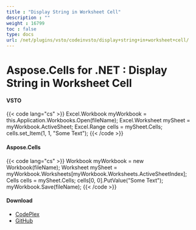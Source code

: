 ```yaml
---
title : "Display String in Worksheet Cell" 
description : "" 
weight : 16799 
toc : false
type: docs
url: /net/plugins/vsto/codeinvsto/display+string+in+worksheet+cell/
---
```


# Aspose.Cells for .NET : Display String in Worksheet Cell


#### VSTO

{{< code lang="cs" >}}
 Excel.Workbook myWorkbook = this.Application.Workbooks.Open(fileName);
 Excel.Worksheet mySheet = myWorkbook.ActiveSheet;
 Excel.Range cells = mySheet.Cells;
 cells.set_Item(1, 1, "Some Text");
{{< /code >}}

#### Aspose.Cells

{{< code lang="cs" >}}
 Workbook myWorkbook = new Workbook(fileName);
 Worksheet mySheet = myWorkbook.Worksheets[myWorkbook.Worksheets.ActiveSheetIndex];
 Cells cells = mySheet.Cells;
 cells[0, 0].PutValue("Some Text");
 myWorkbook.Save(fileName);
{{< /code >}}

#### Download

*   [CodePlex](https://asposevsto.codeplex.com/downloads/get/1459769)
*   [GitHub](https://github.com/asposemarketplace/Aspose_for_VSTO/releases/download/Aspose.Cells1.1/DisplayStringInCell.Aspose.Cells.zip)

